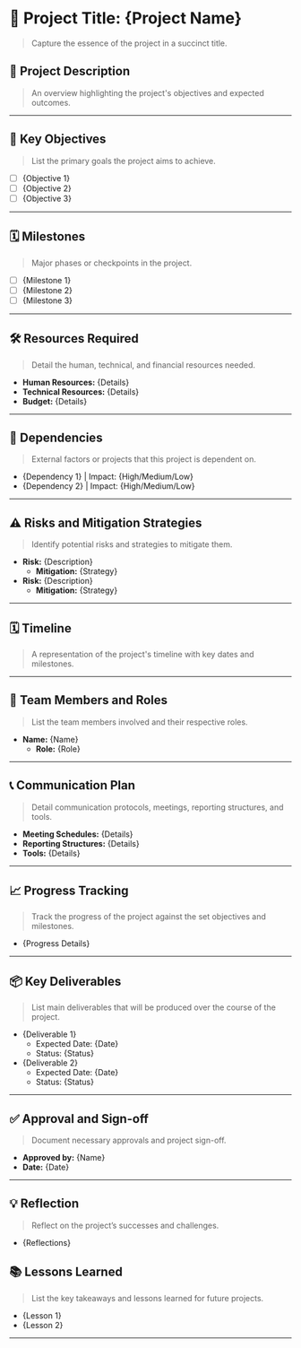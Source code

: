 # 🎯 Project Title: {Project Name}
> Capture the essence of the project in a succinct title.

## 📄 Project Description
> An overview highlighting the project's objectives and expected outcomes.

---

## 🎯 Key Objectives
> List the primary goals the project aims to achieve.
- [ ] {Objective 1}
- [ ] {Objective 2}
- [ ] {Objective 3}
  
---

## 🗓 Milestones
> Major phases or checkpoints in the project.
- [ ] {Milestone 1}
- [ ] {Milestone 2}
- [ ] {Milestone 3}

---

## 🛠 Resources Required
> Detail the human, technical, and financial resources needed.
- **Human Resources:** {Details}
- **Technical Resources:** {Details}
- **Budget:** {Details}

---

## 🔗 Dependencies
> External factors or projects that this project is dependent on.
- {Dependency 1} | Impact: {High/Medium/Low}
- {Dependency 2} | Impact: {High/Medium/Low}

---

## ⚠ Risks and Mitigation Strategies
> Identify potential risks and strategies to mitigate them.
- **Risk:** {Description}
	- **Mitigation:** {Strategy}
- **Risk:** {Description}
	- **Mitigation:** {Strategy}

---

## 🗓 Timeline
> A representation of the project's timeline with key dates and milestones.

---

## 👥 Team Members and Roles
> List the team members involved and their respective roles.
- **Name:** {Name}
	- **Role:** {Role}

---

## 📞 Communication Plan
> Detail communication protocols, meetings, reporting structures, and tools.
- **Meeting Schedules:** {Details}
- **Reporting Structures:** {Details}
- **Tools:** {Details}

---

## 📈 Progress Tracking
> Track the progress of the project against the set objectives and milestones.
- {Progress Details}

---

## 📦 Key Deliverables
> List main deliverables that will be produced over the course of the project.
- {Deliverable 1}
	- Expected Date: {Date}
	- Status: {Status}
- {Deliverable 2}
	- Expected Date: {Date}
	- Status: {Status}

---

## ✅ Approval and Sign-off
> Document necessary approvals and project sign-off.
- **Approved by:** {Name}
- **Date:** {Date}

---

## 💡 Reflection
> Reflect on the project’s successes and challenges.
- {Reflections}

## 📚 Lessons Learned
> List the key takeaways and lessons learned for future projects.
- {Lesson 1}
- {Lesson 2}

---
